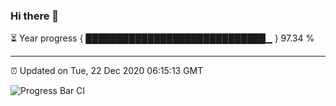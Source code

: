 ### Hi there 👋

⏳ Year progress { █████████████████████████████▁ } 97.34 %

---

⏰ Updated on Tue, 22 Dec 2020 06:15:13 GMT

![Progress Bar CI](https://github.com/liununu/liununu/workflows/Progress%20Bar%20CI/badge.svg)
